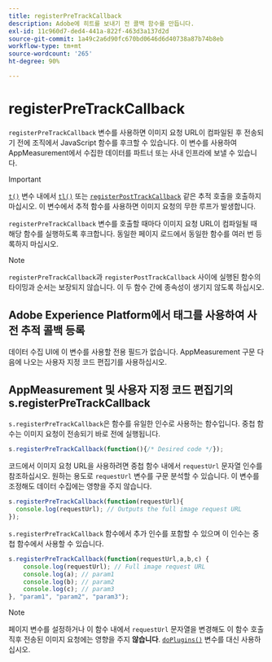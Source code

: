 ```yaml
---
title: registerPreTrackCallback
description: Adobe에 히트를 보내기 전 콜백 함수를 만듭니다.
exl-id: 11c960d7-ded4-441a-822f-463d3a137d2d
source-git-commit: 1a49c2a6d90fc670bd0646d6d40738a87b74b8eb
workflow-type: tm+mt
source-wordcount: '265'
ht-degree: 90%

---
```


# registerPreTrackCallback

`registerPreTrackCallback` 변수를 사용하면 이미지 요청 URL이 컴파일된 후 전송되기 전에 조직에서 JavaScript 함수를 후크할 수 있습니다. 이 변수를 사용하여 AppMeasurement에서 수집한 데이터를 파트너 또는 사내 인프라에 보낼 수 있습니다.

>[!IMPORTANT]
>
> [`t()`](t-method.md) 변수 내에서 [`tl()`](tl-method.md) 또는 [`registerPostTrackCallback`](registerposttrackcallback.md) 같은 추적 호출을 호출하지 마십시오. 이 변수에서 추적 함수를 사용하면 이미지 요청의 무한 루프가 발생합니다.

`registerPreTrackCallback` 변수를 호출할 때마다 이미지 요청 URL이 컴파일될 때 해당 함수를 실행하도록 후크합니다. 동일한 페이지 로드에서 동일한 함수를 여러 번 등록하지 마십시오.

>[!NOTE]
>
>`registerPreTrackCallback`과 `registerPostTrackCallback` 사이에 실행된 함수의 타이밍과 순서는 보장되지 않습니다. 이 두 함수 간에 종속성이 생기지 않도록 하십시오.

## Adobe Experience Platform에서 태그를 사용하여 사전 추적 콜백 등록

데이터 수집 UI에 이 변수를 사용할 전용 필드가 없습니다. AppMeasurement 구문 다음에 나오는 사용자 지정 코드 편집기를 사용하십시오.

## AppMeasurement 및 사용자 지정 코드 편집기의 s.registerPreTrackCallback

`s.registerPreTrackCallback`은 함수를 유일한 인수로 사용하는 함수입니다. 중첩 함수는 이미지 요청이 전송되기 바로 전에 실행됩니다.

```js
s.registerPreTrackCallback(function(){/* Desired code */});
```

코드에서 이미지 요청 URL을 사용하려면 중첩 함수 내에서 `requestUrl` 문자열 인수를 참조하십시오. 원하는 용도로 `requestUrl` 변수를 구문 분석할 수 있습니다. 이 변수를 조정해도 데이터 수집에는 영향을 주지 않습니다.

```js
s.registerPreTrackCallback(function(requestUrl){
  console.log(requestUrl); // Outputs the full image request URL
});
```

`s.registerPreTrackCallback` 함수에서 추가 인수를 포함할 수 있으며 이 인수는 중첩 함수에서 사용할 수 있습니다.

```js
s.registerPreTrackCallback(function(requestUrl,a,b,c) {
    console.log(requestUrl); // Full image request URL
    console.log(a); // param1
    console.log(b); // param2
    console.log(c); // param3
}, "param1", "param2", "param3");
```

>[!NOTE]
>
>페이지 변수를 설정하거나 이 함수 내에서 `requestUrl` 문자열을 변경해도 이 함수 호출 직후 전송된 이미지 요청에는 영향을 주지 **않습니다**. [`doPlugins()`](doplugins.md) 변수를 대신 사용하십시오.
